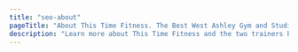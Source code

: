 ```yaml
---
title: "seo-about"
pageTitle: "About This Time Fitness. The Best West Ashley Gym and Studio"
description: "Learn more about This Time Fitness and the two trainers behind it. This is one of Charleston's last non-franchise... independent... fitness studios. Join up today!"
---
```

